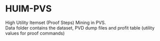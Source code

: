 # HUIM-PVS
High Utility Itemset (Proof Steps) Mining in PVS.\
Data folder contains the dataset, PVD dump files and profit table (utility values for proof commands)

